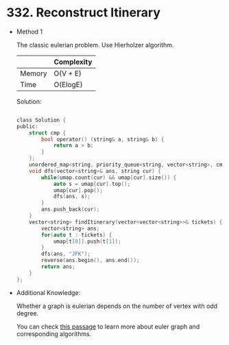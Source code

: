 # 332. Reconstruct Itinerary  
- Method 1

    The classic eulerian problem. Use Hierholzer algorithm.

    | |   Complexity  |
    | ----------- | ----------- | 
    |  Memory     | O(V + E) | 
    |      Time       |  O(ElogE) | 


    Solution:

    ``` h

    class Solution {
    public:
        struct cmp {
            bool operator() (string& a, string& b) {
                return a > b;
            }
        };
        unordered_map<string, priority_queue<string, vector<string>, cmp>> umap;
        void dfs(vector<string>& ans, string cur) {
            while(umap.count(cur) && umap[cur].size()) {
                auto s = umap[cur].top();
                umap[cur].pop();
                dfs(ans, s);
            }
            ans.push_back(cur);
        }
        vector<string> findItinerary(vector<vector<string>>& tickets) {
            vector<string> ans;
            for(auto t : tickets) {
                umap[t[0]].push(t[1]);
            }
            dfs(ans, "JFK");
            reverse(ans.begin(), ans.end());
            return ans;
        }
    };

    ```
<!-- 
- Method 2

    This is another method.

    | |   Complexity  |
    | ----------- | ----------- | 
    |  Memory     | O(n) | 
    |      Time       |  O(n) | 


    Solution:

    ``` h



    ``` -->

- Additional Knowledge:
       
    Whether a graph is eulerian depends on the number of vertex with odd degree.

    You can check [this passage](https://en.oi-wiki.org/graph/euler/) to learn more about euler graph and corresponding algorithms.



<br>